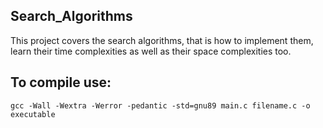 ## Search_Algorithms

This project covers the search algorithms, that is how to implement them, learn their time complexities as well as their space complexities too.

## To compile use:
```
gcc -Wall -Wextra -Werror -pedantic -std=gnu89 main.c filename.c -o executable
```
